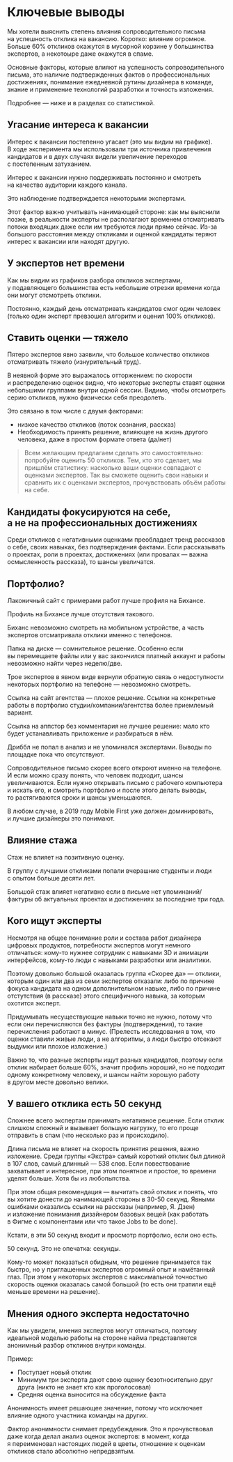 # Ключевые выводы

Мы хотели выяснить степень влияния сопроводительного письма на успешность отклика на вакансию. Коротко: влияние огромное. Больше 60% откликов окажутся в мусорной корзине у большинства экспертов, а некотоыре даже окажутся в спаме.

Основные факторы, которые влияют на успешность сопроводительного письма, это наличие подтвержденных фактов о профессиональных достижениях, понимание ежедневной рутины дизайнера в команде, знание и применение технологий разработки и точность изложения.

Подробнее — ниже и в разделах со статистикой.

## Угасание интереса к вакансии

Интерес к вакансии постепенно угасает (это мы видим на графике). В ходе эксперимента мы использовали три источника привлечения кандидатов и в двух случаях видели увеличение переходов с постепенным затуханием. 

Интерес к вакансии нужно поддерживать постоянно и смотреть на качество аудитории каждого канала.

Это наблюдение подтверждается некоторыми экспертами.

Этот фактор важно учитывать нанимающей стороне: как мы выяснили позже, в реальности эксперты не располагают временем отсматривать потоки входящих даже если им требуются люди прямо сейчас. Из-за большого расстояния между откликами и оценкой кандидаты теряют интерес к вакансии или находят другую.

## У экспертов нет времени

Как мы видим из графиков разбора откликов экспертами, у подавляющего большинства есть небольшие отрезки времени когда они могут отсмотреть отклики.

Постоянно, каждый день отсматривать кандидатов смог один человек (только один эксперт превзошел алгоритм и оценил 100% откликов).

## Ставить оценки — тяжело

Пятеро экспертов явно заявили, что большое количество откликов отсматривать тяжело (изнурительный труд).

В неявной форме это выражалось отторжением: по скорости и распределению оценок видно, что некоторые эксперты ставят оценки небольшими группами внутри одной сессии. Видимо, чтобы отсмотреть серию откликов, нужно физически себя преодолеть.

Это связано в том числе с двумя факторами:

- низкое качество откликов (поток сознания, рассказ)
- Необходимость принять решение, влияющее на жизнь другого человека, даже в простом формате ответа (да/нет)

 > Всем желающим предлагаем сделать это самостоятельно: попробуйте оценить 50 откликов. Тем, кто это сделает, мы пришлём статистику: насколько ваши оценки совпадают с оценками экспертов. Так вы сможете оценить свои навыки и сравнить их с оценками экспертов, прочувствовать объём работы на себе.

## Кандидаты фокусируются на себе, а не на профессиональных достижениях

Среди откликов с негативными оценками преобладает тренд рассказов о себе, своих навыках, без подтверждения фактами. Если рассказывать о проектах, роли в проектах, достижениях (или провалах — важна осмысленность рассказа), то шансы увеличатся.

## Портфолио?

Лаконичный сайт с примерами работ лучше профиля на Бихансе.

Профиль на Бихансе лучше отсутствия такового.

Биханс невозможно смотреть на мобильном устройстве, а часть экспертов отсматривала отклики именно с телефонов.

Папка на диске — сомнительное решение. Особенно если вы перемещаете файлы или у вас закончился платный аккаунт и работы невозможно найти через неделю/две.

Трое экспертов в явном виде вернули обратную связь о недоступности некоторых портфолио на телефоне — невозможно смотреть.

Ссылка на сайт агентства — плохое решение. Ссылки на конкретные работы в портфолио студии/компании/агентства более приемлемый вариант.

Ссылка на аппстор без комментария не лучшее решение: мало кто будет устанавливать приложение и разбираться в нём.

Дриббл не попал в анализ и не упоминался экспертами. Выводы по площадке пока что отсутствуют.

Сопроводительное письмо скорее всего откроют именно на телефоне. И если можно сразу понять, что человек подходит, шансы увеличиваются. Если нужно открывать письмо с рабочего компьютера и искать его, и смотреть портфолио и после этого делать выводы, то растягиваются сроки и шансы уменьшаются.

В любом случае, в 2019 году Mobile First уже должен доминировать, и лучшие дизайнеры это понимают.

## Влияние стажа

Стаж не влияет на позитивную оценку.

В группу с лучшими откликами попали вчерашние студенты и люди с опытом больше десяти лет.

Большой стаж влияет негативно если в письме нет упоминаний/фактуры об актуальных проектах и достижениях за последние три года.

## Кого ищут эксперты

Несмотря на общее понимание роли и состава работ дизайнера цифровых продуктов, потребности экспертов могут немного отличаться: кому-то нужнее сотрудник с навыками 3D и анимации интерфейсов, кому-то люди с навыками разработки или аналитики.

Поэтому довольно большой оказалась группа «Скорее да» — отклики, которым один или два из семи экспертов отказали: либо по причине фокуса кандидата на одном дополнительном навыке, либо по причине отстутствия (в рассказе) этого специфичного навыка, за которым охотится эксперт.

Придумывать несуществующие навыки точно не нужно, потому что если они перечисляются без фактуры (подтверждения), то такие перечисления работают в минус. (Прелесть исследования в том, что оценки ставили живые люди, а не алгоритмы, а люди быстро отсекают выдумки или плохое изложение.)

Важно то, что разные эксперты ищут разных кандидатов, поэтому если отклик набирает больше 60%, значит профиль хороший, но не подходит одному конкретному человеку, и шансы найти хорошую работу в другом месте довольно велики.

## У вашего отклика есть 50 секунд

Сложнее всего экспертам принимать негативное решение. Если отклик слишком сложный и вызывает большую нагрузку, то его проще отправить в спам (что несколько раз и происходило).

Длина письма не влияет на скорость принятия решения, важно изложение. Среди группы «Экстра» самый короткий отклик был длиной в 107 слов, самый длинный — 538 слов. Если повествование захватывает и интересное, при этом понятное и простое, то времени уделят больше. Хотя бы из любопытства.

При этом общая рекомендация — вычитать свой отклик и понять, что вы хотите донести до нанимающей стороны в 30-50 секунд. Явными ошибками оказались ссылки на рассказы (например, Я. Дзен) и изложение понимания дизайнером базовых вещей (как работать в Фигме с компонентами или что такое Jobs to be done).

Кстати, в эти 50 секунд входит и просмотр портфолио, если оно есть.

50 секунд. Это не опечатка: секунды.

Кому-то может показаться обидным, что решение принимается так быстро, но у приглашенных экспертов огромный опыт и намётанный глаз. При этом у некоторых экспертов с максимальной точностью скорость оценки оказалась самой большой (то есть они тратили ещё меньше времени на решение).

## Мнения одного эксперта недостаточно

Как мы увидели, мнения экспертов могут отличаться, поэтому идеальной моделью работы на стороне найма представляется анонимный разбор откликов внутри команды.

Пример:

- Поступает новый отклик
- Минимум три эксперта дают свою оценку безотносительно друг друга (никто не знает кто как проголосовал)
- Средняя оценка выносится на обсуждение факта

Анонимность имеет решающее значение, потому что исключает влияние одного участника команды на других.

Фактор анонимности снимает предубеждения. Это я прочувствовал даже когда делал анализ оценок экспертов: в момент, когда я переименовал настоящих людей в цветы, отношение к оценкам откликов стало абсолютно непредвзятым.
